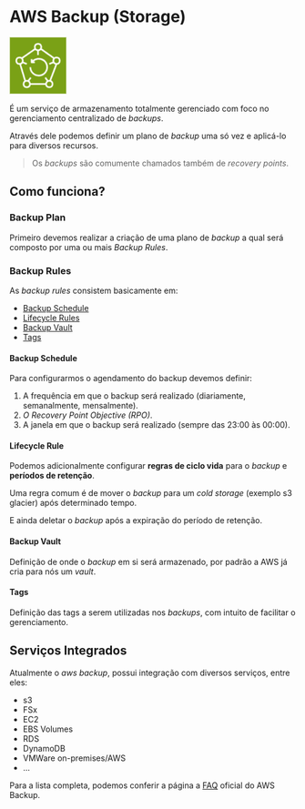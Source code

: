 # AWS Backup (Storage)

<img height=100px; alt="aws-backup" src="../../../../images/aws-backup.png" />

É um serviço de armazenamento totalmente gerenciado com foco no gerenciamento centralizado de *backups*.

Através dele podemos definir um plano de *backup* uma só vez e aplicá-lo para diversos recursos.

> Os *backups* são comumente chamados também de *recovery points*.

## Como funciona?

### Backup Plan

Primeiro devemos realizar a criação de uma plano de *backup* a qual será composto por uma ou mais *Backup Rules*.

### Backup Rules

As *backup rules* consistem basicamente em:

- [Backup Schedule](#backup-schedule)
- [Lifecycle Rules](#lifecycle-rule)
- [Backup Vault](#backup-vault)
- [Tags](#tags)

#### Backup Schedule

Para configurarmos o agendamento do backup devemos definir:

1. A frequência em que o backup será realizado (diariamente, semanalmente, mensalmente).
2. *O Recovery Point Objective (RPO)*.
3. A janela em que o backup será realizado (sempre das 23:00 às 00:00).

#### Lifecycle Rule

Podemos adicionalmente configurar **regras de ciclo vida** para o *backup* e **períodos de retenção**.

Uma regra comum é de mover o *backup* para um *cold storage* (exemplo s3 glacier) após determinado tempo.

E ainda deletar o *backup* após a expiração do período de retenção.

#### Backup Vault

Definição de onde o *backup* em si será armazenado, por padrão a AWS já cria para nós um *vault*.

#### Tags

Definição das tags a serem utilizadas nos *backups*, com intuito de facilitar o gerenciamento.

## Serviços Integrados

Atualmente o *aws backup*, possui integração com diversos serviços, entre eles:

- s3
- FSx
- EC2
- EBS Volumes
- RDS
- DynamoDB
- VMWare on-premises/AWS
- ...

Para a lista completa, podemos conferir a página a [FAQ](https://aws.amazon.com/pt/backup/faqs/) oficial do AWS Backup.